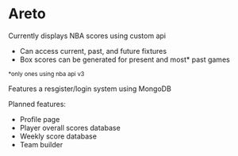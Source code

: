 # Areto

Currently displays NBA scores using custom api
 - Can access current, past, and future fixtures
 - Box scores can be generated for present and most\* past games

<sub>\*only ones using nba api v3<sub>

Features a resgister/login system using MongoDB

Planned features:
  - Profile page
  - Player overall scores database
  - Weekly score database
  - Team builder
